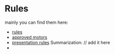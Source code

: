# Rules

mainly you can find them here: 
 - [rules](https://rocketcontest.org/wp-content/uploads/American-Rocketry-Challenge-2024-rules-version.pdf)
 - [approved motors](https://rocketcontest.org/wp-content/uploads/2023-Approved-Motor-List.pdf)
 - [presentation rules](https://rocketcontest.org/presentation-competition/)
Summarization:
// add it here
-  
